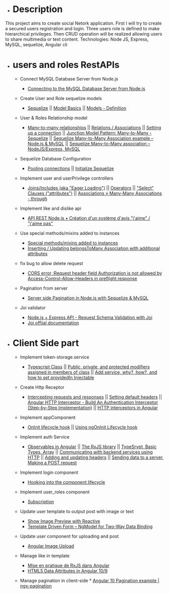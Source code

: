 * # Description

This project aims to create social Netork application. First I will try to create a secured users registration and login. Three users role is defined to make hierarchical privileges. Then CRUD operation will be realized allowing users to share multimedia or text content. Technologies: Node JS, Express, MySQL, sequelize, Angular cli

* # users and roles RestAPIs

    * Connect MySQL Database Server from Node.js
        * [Connecting to the MySQL Database Server from Node.js](https://www.mysqltutorial.org/mysql-nodejs/connect/)
    
    * Create User and Role sequelize models
        * [Sequelize](https://sequelize.org/) || [Model Basics](https://sequelize.org/master/manual/model-basics.html) || [Models - Definition](https://sequelize.readthedocs.io/en/2.0/docs/models-definition/)

    * User & Roles Relationship model
        * [Many-to-many relationships](https://fmhelp.filemaker.com/help/18/fmp/en/index.html#page/FMP_Help/many-to-many-relationships.html) || [Relations / Associations](https://sequelize.readthedocs.io/en/latest/docs/associations/) || [Setting up a connection](https://sequelize.readthedocs.io/en/2.0/docs/getting-started/) || [Junction Model Pattern: Many-to-Many - Sequelize](https://khalilstemmler.com/articles/sequelize-tags-junction-pattern/) || [Sequelize Many-to-Many Association example – Node.js & MySQL](https://bezkoder.com/sequelize-associate-many-to-many/) || [Sequelize Many-to-Many association – NodeJS/Express, MySQL](https://grokonez.com/node-js/sequelize-many-to-many-association-nodejs-express-mysql)

    * Sequelize Database Configuration
        * [Pooling connections](https://www.npmjs.com/package/mysql#pooling-connections) || [Initialize Sequelize](https://bezkoder.com/node-js-express-sequelize-mysql/)

    * Implement user and userPrivilege controllers
        * [Joins/Includes (aka "Eager Loading")](https://sequelizedocs.fullstackacademy.com/eager-loading/#joinsincludes-aka-eager-loading) || [Operators](https://sequelize.org/master/manual/model-querying-basics.html#operators) || ["Select" Clauses ("attributes")](https://sequelizedocs.fullstackacademy.com/querying/#select-clauses-attributes) || [Associations » Many-Many Associations - through](https://sequelizedocs.fullstackacademy.com/many-many-associations/)
    * Implement like and dislike api
        * [API REST Node.js • Création d'un système d'avis "j'aime" / "j'aime pas"](https://www.youtube.com/watch?v=SMA-JDHSLEw)
    * Use special methods/mixins added to instances
        * [Special methods/mixins added to instances](https://sequelize.org/master/manual/assocs.html)
        * [Inserting / Updating belongsToMany Association with additional attributes](https://github.com/sequelize/sequelize/issues/8381)
    * fix bug to allow delete request
        * [CORS error :Request header field Authorization is not allowed by Access-Control-Allow-Headers in preflight response](https://www.xspdf.com/help/50444602.html)
    * Pagination from server
        * [Server side Pagination in Node.js with Sequelize & MySQL](https://bezkoder.com/node-js-sequelize-pagination-mysql/)
    * Joi validator
        * [Node.js + Express API - Request Schema Validation with Joi](https://jasonwatmore.com/post/2020/07/22/nodejs-express-api-request-schema-validation-with-joi)
        * [Joi offiial documentation](https://joi.dev/api/?v=17.2.1#stringalphanum)
* # Client Side part 

    * Implement token-storage.service
        * [Typescript Class](https://www.typescriptlang.org/docs/handbook/classes.html#introduction) || [Public, private, and protected modifiers assigned in members of class](https://www.typescriptlang.org/docs/handbook/classes.html#public-private-and-protected-modifiers) || [Add service, why?, how?, and how to set providedIn Injectable](https://angular.io/tutorial/toh-pt4#add-services)
    
    * Create Http Receptor
        * [Intercepting requests and responses](https://angular.io/guide/http#intercepting-requests-and-responses) || [Setting default headers](https://angular.io/guide/http#setting-default-headers) || [Angular HTTP Interceptor - Build An Authentication Interceptor (Step-by-Step Implementation)](https://www.youtube.com/watch?v=suTtA0Hlwlk) || [HTTP interceptors in Angular](https://blog.angulartraining.com/http-interceptors-in-angular-61dcf80b6bdd)

    * Implement appComponent 
        * [OnInit lifecycle hook](https://angular.io/api/core/OnInit#oninit) || [Using ngOnInit Lifecycle hook](https://www.youtube.com/watch?v=YYT5zIRBn8A)
    
    * Implement auth Service
        * [Observables in Angular](https://angular.io/guide/observables-in-angular#observables-in-angular) || [The RxJS library](https://angular.io/guide/rx-library#the-rxjs-library) || [TypeSrypt, Basic Types, Array](https://www.typescriptlang.org/docs/handbook/basic-types.html#array) || [Communicating with backend services using HTTP](https://angular.io/guide/http#communicating-with-backend-services-using-http) || [Adding and updating headers](https://angular.io/guide/http#adding-and-updating-headers) || [Sending data to a server, Making a POST request](https://angular.io/guide/http#sending-data-to-a-server)
    
    * Implement login component 
        * [Hooking into the component lifecycle](https://angular.io/guide/lifecycle-hooks#hooking-into-the-component-lifecycle)
    * Implement user_roles component
        * [Subscription](https://rxjs.dev/guide/subscription)
    * Update user template to output post with image or text
        * [Show Image Preview with Reactive](https://www.positronx.io/angular-8-show-image-preview-with-reactive-forms-tutorial/)
        * [Template Driven Form – NgModel for Two-Way Data Binding](https://grokonez.com/frontend/angular/angular-6/angular-6-template-driven-form-ngmodel-for-two-way-data-binding)
    * Update user component for uploading and post
        * [Angular Image Upload](https://www.youtube.com/watch?v=YkvqLNcJz3Y)
    * Manage like in template
        * [Mise en pratique de RxJS dans Angular](https://makina-corpus.com/blog/metier/2017/premiers-pas-avec-rxjs-dans-angular)
        * [HTML5 Data Attributes in Angular 10/9](https://www.techiediaries.com/add-access-html-data-attribute-angular/)
    * Manage pagination in client-side
            * [Angular 10 Pagination example | ngx-pagination](https://bezkoder.com/angular-10-pagination-ngx/)
            
